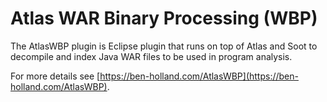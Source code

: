 Atlas WAR Binary Processing (WBP)
========

The AtlasWBP plugin is Eclipse plugin that runs on top of Atlas and Soot to decompile and index Java WAR files to be used in program analysis.

For more details see [https://ben-holland.com/AtlasWBP](https://ben-holland.com/AtlasWBP).

